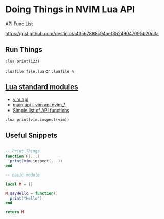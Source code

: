 # Doing Things in NVIM Lua API

[API Func List](./api-funcs.md)

https://gist.github.com/destinio/a43567888c94aef35249047095b20c3a

## Run Things

`:lua print(123)`

`:luafile file.lua` or `:luafile %`

## [Lua standard modules](https://neovim.io/doc/user/lua.html#lua-stdlib)

- [vim.api](https://neovim.io/doc/user/lua.html#lua-builtin)
- [main api - vim.api.nvim_*](https://neovim.io/doc/user/api.html#API)
- [Simple list of API functions](https://gist.github.com/destinio/72a04fb3e5dd7cb84c100c8c5dc95ea7)

`:lua print(vim.inspect(vim))`

## Useful Snippets

```lua

-- Print Things
function P(...)
  print(vim.inspect(...))
end

-- basic module

local M = {}

M.sayHello = function()
  print("Hello")
end

return M

```
